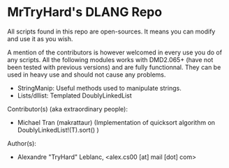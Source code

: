 MrTryHard's DLANG Repo
================================
All scripts found in this repo are open-sources. 
It means you can modify and use it as you wish.

A mention of the contributors is however welcomed in 
every use you do of any scripts. All the following modules works with DMD2.065+ 
(have not been tested with previous versions) and are fully functionnal. They can 
be used in heavy use and should not cause any problems.

* StringManip: Useful methods used to manipulate strings.
* Lists/dllist: Templated DoublyLinkedList

Contributor(s) (aka extraordinary people):
* Michael Tran (makrattaur) (Implementation of quicksort algorithm on DoublyLinkedList!(T).sort() )

Author(s):

* Alexandre "TryHard" Leblanc, <alex.cs00 [at] mail [dot] com>